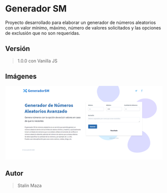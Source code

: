 # Generador SM

Proyecto desarrollado para elaborar un generador de números aleatorios con un valor mínimo, máximo, número de valores solicitados y las opciones de exclusión que no son requeridas.

## Versión

> 1.0.0 con Vanilla JS

## Imágenes

![Imagen Principal](./ScreenGenerador.png)

## Autor

> Stalin Maza
